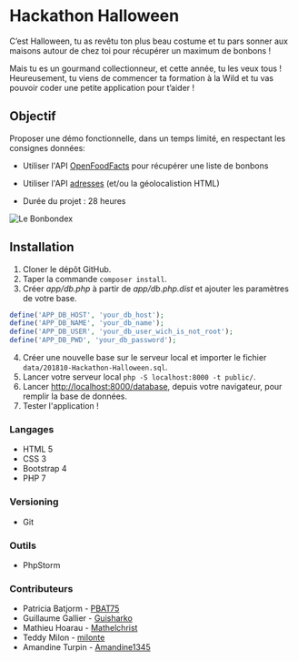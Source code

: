 # Hackathon Halloween

C’est Halloween, tu as revêtu ton plus beau costume et tu pars sonner aux 
maisons autour de chez toi pour récupérer un maximum de bonbons !
 
Mais tu es un gourmand collectionneur, et cette année, tu les veux tous ! 
Heureusement, tu viens de commencer ta formation à la Wild et tu vas 
pouvoir coder une petite application pour t’aider ! 

## Objectif

Proposer une démo fonctionnelle, dans un temps limité, en respectant les
consignes données:
* Utiliser l'API [OpenFoodFacts](https://en.wiki.openfoodfacts.org/API) pour récupérer une liste de bonbons
* Utiliser l'API [adresses](https://adresse.data.gouv.fr/api) (et/ou la géolocalistion HTML)

* Durée du projet : 28 heures

![Le Bonbondex](https://drive.google.com/uc?export=view&id=1lL_s6LKhWBARQaRo7MmqGAI9zXBzznMV)

## Installation

1. Cloner le dépôt GitHub.
2. Taper la commande `composer install`.
3. Créer *app/db.php* à partir de *app/db.php.dist* et ajouter les paramètres de votre base.
```php
define('APP_DB_HOST', 'your_db_host');
define('APP_DB_NAME', 'your_db_name');
define('APP_DB_USER', 'your_db_user_wich_is_not_root');
define('APP_DB_PWD', 'your_db_password');
```
4. Créer une nouvelle base sur le serveur local et importer le fichier `data/201810-Hackathon-Halloween.sql`.
5. Lancer votre serveur local `php -S localhost:8000 -t public/`.
6. Lancer [http://localhost:8000/database](http://localhost:8000/database), depuis votre navigateur, pour remplir la base de données.
7. Tester l'application !

### Langages
* HTML 5
* CSS 3
* Bootstrap 4
* PHP 7

### Versioning
* Git

### Outils
* PhpStorm
 
### Contributeurs

* Patricia Batjorm - [PBAT75](https://github.com/PBAT75)
* Guillaume Gallier - [Guisharko](https://github.com/Guisharko)
* Mathieu Hoarau - [Mathelchrist](https://github.com/Mathelchrist)
* Teddy Milon - [milonte](https://github.com/milonte)
* Amandine Turpin - [Amandine1345](https://github.com/Amandine1345)